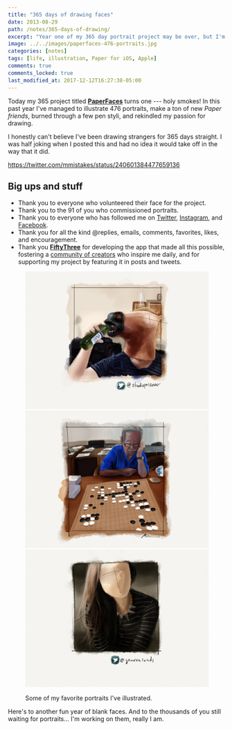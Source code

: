 ```yaml
---
title: "365 days of drawing faces"
date: 2013-08-29
path: /notes/365-days-of-drawing/
excerpt: "Year one of my 365 day portrait project may be over, but I'm just getting started."
image: ../../images/paperfaces-476-portraits.jpg
categories: [notes]
tags: [life, illustration, Paper for iOS, Apple]
comments: true
comments_locked: true
last_modified_at: 2017-12-12T16:27:38-05:00
---
```


Today my 365 project titled [**PaperFaces**](/paperfaces/) turns one --- holy smokes! In this past year I've managed to illustrate 476 portraits, make a ton of new *Paper friends*, burned through a few pen styli, and rekindled my passion for drawing. 

I honestly can't believe I've been drawing strangers for 365 days straight. I was half joking when I posted this and had no idea it would take off in the way that it did.

https://twitter.com/mmistakes/status/240601384477659136

## Big ups and stuff

- Thank you to everyone who volunteered their face for the project.
- Thank you to the 91 of you who commissioned portraits.
- Thank you to everyone who has followed me on [Twitter](https://twitter.com/mmistakes), [Instagram](https://instagram.com/mmistakes), and [Facebook](https://facebook.com/michaelrose).
- Thank you for all the kind @replies, emails, comments, favorites, likes, and encouragement.
- Thank you [**FiftyThree**](http://www.fiftythree.com/) for developing the app that made all this possible, fostering a [community of creators](http://madewithpaper.fiftythree.com/) who inspire me daily, and for supporting my project by featuring it in posts and tweets.

<figure class="3-columns">
  <img alt="PaperFaces portrait of a horsehead" src="../../images/paperfaces-studioprisoner-twitter.jpg">
  <img alt="PaperFaces portrait of a Go master" src="../../images/paperfaces-go-master.jpg">
  <img alt="PaperFaces portrait of long flowing hair" src="../../images/paperfaces-genevasands-twitter.jpg">
  <figcaption><p>Some of my favorite portraits I've illustrated.</p></figcaption>
</figure>

Here's to another fun year of blank faces. And to the thousands of you still waiting for portraits... I'm working on them, really I am.
